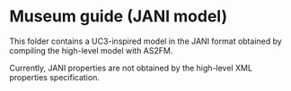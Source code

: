 # Museum guide (JANI model)

This folder contains a UC3-inspired model in the JANI format obtained by compiling the high-level model with AS2FM.

Currently, JANI properties are not obtained by the high-level XML properties specification.
